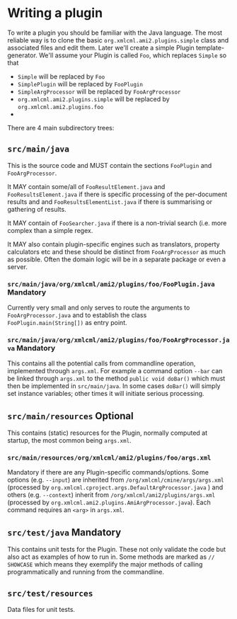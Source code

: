 # Writing a plugin

To write a plugin you should be familiar with the Java language. The most reliable way is to clone the basic `org.xmlcml.ami2.plugins.simple`
class and associated files and edit them. Later we'll create a simple Plugin template-generator. We'll assume your Plugin is called `Foo`, which replaces 
`Simple` so that
 * `Simple` will be replaced by `Foo`
 * `SimplePlugin` will be replaced by `FooPlugin`
 * `SimpleArgProcessor` will be replaced by `FooArgProcessor`
 * `org.xmlcml.ami2.plugins.simple`  will be replaced by `org.xmlcml.ami2.plugins.foo`
 * 



There are 4 main subdirectory trees:

## `src/main/java`

This is the source code and MUST contain the sections `FooPlugin` and `FooArgProcessor`. 

It MAY contain some/all of `FooResultElement.java` and `FooResultsElement.java` if there is specific processing of the per-document results and and `FooResultsElementList.java` if there is summarising or gathering of results. 

It MAY contain of `FooSearcher.java` if there is a non-trivial search (i.e. more complex than a simple regex. 

It MAY also contain plugin-specific engines such as translators, 
property calculators etc and these should be distinct from `FooArgProcessor` as much as possible. Often the domain logic will be in a 
separate package or even a server.

### `src/main/java/org/xmlcml/ami2/plugins/foo/FooPlugin.java` Mandatory

Currently very small and only serves to route the arguments to `FooArgProcessor.java` and to establish the class  
`FooPlugin.main(String[])` as entry point.

### `src/main/java/org/xmlcml/ami2/plugins/foo/FooArgProcessor.java` Mandatory

This contains all the potential calls from commandline operation, implemented through `args.xml`. For example a command option `--bar` 
can be linked through `args.xml` to the method `public void doBar()` which must then be implemented in `src/main/java`. In some cases 
`doBar()` will simply set instance variables; other times it will initiate serious processing.

## `src/main/resources` Optional

This contains (static) resources for the Plugin, normally computed at startup, the most common being `args.xml`.

### `src/main/resources/org/xmlcml/ami2/plugins/foo/args.xml`

Mandatory if there are any Plugin-specific commands/options. Some options (e.g. `--input`) are inherited from `/org/xmlcml/cmine/args/args.xml` (processed by `org.xmlcml.cproject.args.DefaultArgProcessor.java` ) and others (e.g. `--context`)  inherit from  `/org/xmlcml/ami2/plugins/args.xml` (processed by `org.xmlcml.ami2.plugins.AmiArgProcessor.java`).   Each command requires an `<arg>` in `args.xml`.

## `src/test/java` Mandatory

This contains unit tests for the Plugin. These not only validate the code but also act as examples of how to run in. Some methods are marked as `// SHOWCASE` which means they exemplify the major methods of calling programmatically and running from the commandline.

## `src/test/resources`

Data files for unit tests.
